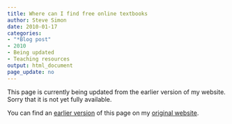 ```yaml
---
title: Where can I find free online textbooks
author: Steve Simon
date: 2010-01-17
categories:
- "*Blog post"
- 2010
- Being updated
- Teaching resources
output: html_document
page_update: no
---
```


This page is currently being updated from the earlier version of my website. Sorry that it is not yet fully available.

<!---More--->

You can find an [earlier version][sim1] of this page on my [original website][sim2].

[sim1]: http://www.pmean.com/10/FreeBooks.html
[sim2]: http://www.pmean.com/original_site.html
